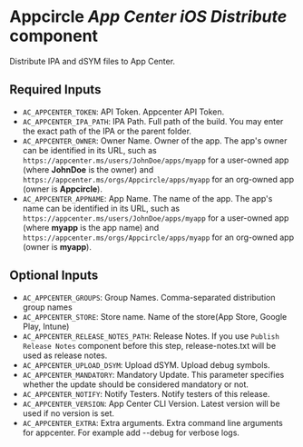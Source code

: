 # Appcircle _App Center iOS Distribute_ component

Distribute IPA and dSYM files to App Center.

## Required Inputs

- `AC_APPCENTER_TOKEN`: API Token. Appcenter API Token.
- `AC_APPCENTER_IPA_PATH`: IPA Path. Full path of the build. You may enter the exact path of the IPA or the parent folder.
- `AC_APPCENTER_OWNER`: Owner Name. Owner of the app. The app's owner can be identified in its URL, such as `https://appcenter.ms/users/JohnDoe/apps/myapp` for a user-owned app (where **JohnDoe** is the owner) and `https://appcenter.ms/orgs/Appcircle/apps/myapp` for an org-owned app (owner is **Appcircle**).
- `AC_APPCENTER_APPNAME`: App Name. The name of the app. The app's name can be identified in its URL, such as `https://appcenter.ms/users/JohnDoe/apps/myapp` for a user-owned app (where **myapp** is the app name) and `https://appcenter.ms/orgs/Appcircle/apps/myapp` for an org-owned app (owner is **myapp**).

## Optional Inputs

- `AC_APPCENTER_GROUPS`: Group Names. Comma-separated distribution group names
- `AC_APPCENTER_STORE`: Store name. Name of the store(App Store, Google Play, Intune)
- `AC_APPCENTER_RELEASE_NOTES_PATH`: Release Notes. If you use `Publish Release Notes` component before this step, release-notes.txt will be used as release notes.
- `AC_APPCENTER_UPLOAD_DSYM`: Upload dSYM. Upload debug symbols.
- `AC_APPCENTER_MANDATORY`: Mandatory Update. This parameter specifies whether the update should be considered mandatory or not.
- `AC_APPCENTER_NOTIFY`: Notify Testers. Notify testers of this release.
- `AC_APPCENTER_VERSION`: App Center CLI Version. Latest version will be used if no version is set.
- `AC_APPCENTER_EXTRA`: Extra arguments. Extra command line arguments for appcenter. For example add  --debug for verbose logs.
